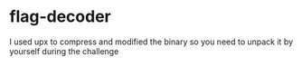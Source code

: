 # flag-decoder

I used upx to compress and modified the binary so you need to unpack it by yourself during the challenge